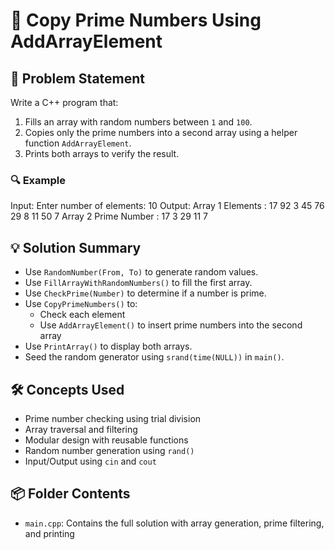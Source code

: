 # 🔢 Copy Prime Numbers Using AddArrayElement

## 🧩 Problem Statement
Write a C++ program that:
1. Fills an array with random numbers between `1` and `100`.
2. Copies only the prime numbers into a second array using a helper function `AddArrayElement`.
3. Prints both arrays to verify the result.

### 🔍 Example
Input:
Enter number of elements: 10
Output:
Array 1 Elements : 17 92 3 45 76 29 8 11 50 7 
Array 2 Prime Number : 17 3 29 11 7

## 💡 Solution Summary
- Use `RandomNumber(From, To)` to generate random values.
- Use `FillArrayWithRandomNumbers()` to fill the first array.
- Use `CheckPrime(Number)` to determine if a number is prime.
- Use `CopyPrimeNumbers()` to:
  - Check each element
  - Use `AddArrayElement()` to insert prime numbers into the second array
- Use `PrintArray()` to display both arrays.
- Seed the random generator using `srand(time(NULL))` in `main()`.

## 🛠️ Concepts Used
- Prime number checking using trial division
- Array traversal and filtering
- Modular design with reusable functions
- Random number generation using `rand()`
- Input/Output using `cin` and `cout`

## 📦 Folder Contents
- `main.cpp`: Contains the full solution with array generation, prime filtering, and printing
